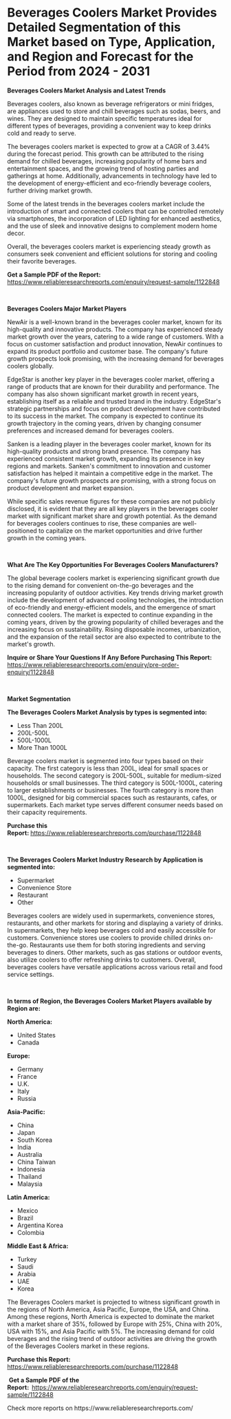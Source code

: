 <p><h1>Beverages Coolers Market Provides Detailed Segmentation of this Market based on Type, Application, and Region and Forecast for the Period from 2024 - 2031</h1></p><p><strong>Beverages Coolers Market Analysis and Latest Trends</strong></p>
<p><p>Beverages coolers, also known as beverage refrigerators or mini fridges, are appliances used to store and chill beverages such as sodas, beers, and wines. They are designed to maintain specific temperatures ideal for different types of beverages, providing a convenient way to keep drinks cold and ready to serve.</p><p>The beverages coolers market is expected to grow at a CAGR of 3.44% during the forecast period. This growth can be attributed to the rising demand for chilled beverages, increasing popularity of home bars and entertainment spaces, and the growing trend of hosting parties and gatherings at home. Additionally, advancements in technology have led to the development of energy-efficient and eco-friendly beverage coolers, further driving market growth.</p><p>Some of the latest trends in the beverages coolers market include the introduction of smart and connected coolers that can be controlled remotely via smartphones, the incorporation of LED lighting for enhanced aesthetics, and the use of sleek and innovative designs to complement modern home decor.</p><p>Overall, the beverages coolers market is experiencing steady growth as consumers seek convenient and efficient solutions for storing and cooling their favorite beverages.</p></p>
<p><strong>Get a Sample PDF of the Report:&nbsp;</strong> <a href="https://www.reliableresearchreports.com/enquiry/request-sample/1122848">https://www.reliableresearchreports.com/enquiry/request-sample/1122848</a></p>
<p>&nbsp;</p>
<p><strong>Beverages Coolers Major Market Players</strong></p>
<p><p>NewAir is a well-known brand in the beverages cooler market, known for its high-quality and innovative products. The company has experienced steady market growth over the years, catering to a wide range of customers. With a focus on customer satisfaction and product innovation, NewAir continues to expand its product portfolio and customer base. The company's future growth prospects look promising, with the increasing demand for beverages coolers globally.</p><p>EdgeStar is another key player in the beverages cooler market, offering a range of products that are known for their durability and performance. The company has also shown significant market growth in recent years, establishing itself as a reliable and trusted brand in the industry. EdgeStar's strategic partnerships and focus on product development have contributed to its success in the market. The company is expected to continue its growth trajectory in the coming years, driven by changing consumer preferences and increased demand for beverages coolers.</p><p>Sanken is a leading player in the beverages cooler market, known for its high-quality products and strong brand presence. The company has experienced consistent market growth, expanding its presence in key regions and markets. Sanken's commitment to innovation and customer satisfaction has helped it maintain a competitive edge in the market. The company's future growth prospects are promising, with a strong focus on product development and market expansion.</p><p>While specific sales revenue figures for these companies are not publicly disclosed, it is evident that they are all key players in the beverages cooler market with significant market share and growth potential. As the demand for beverages coolers continues to rise, these companies are well-positioned to capitalize on the market opportunities and drive further growth in the coming years.</p></p>
<p>&nbsp;</p>
<p><strong>What Are The Key Opportunities For Beverages Coolers Manufacturers?</strong></p>
<p><p>The global beverage coolers market is experiencing significant growth due to the rising demand for convenient on-the-go beverages and the increasing popularity of outdoor activities. Key trends driving market growth include the development of advanced cooling technologies, the introduction of eco-friendly and energy-efficient models, and the emergence of smart connected coolers. The market is expected to continue expanding in the coming years, driven by the growing popularity of chilled beverages and the increasing focus on sustainability. Rising disposable incomes, urbanization, and the expansion of the retail sector are also expected to contribute to the market's growth.</p></p>
<p><strong>Inquire or Share Your Questions If Any Before Purchasing This Report:</strong> <a href="https://www.reliableresearchreports.com/enquiry/pre-order-enquiry/1122848">https://www.reliableresearchreports.com/enquiry/pre-order-enquiry/1122848</a></p>
<p>&nbsp;</p>
<p><strong>Market Segmentation</strong></p>
<p><strong>The Beverages Coolers Market Analysis by types is segmented into:</strong></p>
<p><ul><li>Less Than 200L</li><li>200L-500L</li><li>500L-1000L</li><li>More Than 1000L</li></ul></p>
<p><p>Beverage coolers market is segmented into four types based on their capacity. The first category is less than 200L, ideal for small spaces or households. The second category is 200L-500L, suitable for medium-sized households or small businesses. The third category is 500L-1000L, catering to larger establishments or businesses. The fourth category is more than 1000L, designed for big commercial spaces such as restaurants, cafes, or supermarkets. Each market type serves different consumer needs based on their capacity requirements.</p></p>
<p><strong>Purchase this Report:&nbsp;</strong><a href="https://www.reliableresearchreports.com/purchase/1122848">https://www.reliableresearchreports.com/purchase/1122848</a></p>
<p>&nbsp;</p>
<p><strong>The Beverages Coolers Market Industry Research by Application is segmented into:</strong></p>
<p><ul><li>Supermarket</li><li>Convenience Store</li><li>Restaurant</li><li>Other</li></ul></p>
<p><p>Beverages coolers are widely used in supermarkets, convenience stores, restaurants, and other markets for storing and displaying a variety of drinks. In supermarkets, they help keep beverages cold and easily accessible for customers. Convenience stores use coolers to provide chilled drinks on-the-go. Restaurants use them for both storing ingredients and serving beverages to diners. Other markets, such as gas stations or outdoor events, also utilize coolers to offer refreshing drinks to customers. Overall, beverages coolers have versatile applications across various retail and food service settings.</p></p>
<p>&nbsp;</p>
<p><strong>In terms of Region, the Beverages Coolers Market Players available by Region are:</strong></p>
<p>
    <p> <strong> North America: </strong>
        <ul>
            <li>United States</li>
            <li>Canada</li>
        </ul>
        </p> 
    <p> <strong> Europe: </strong>
        <ul>
            <li>Germany</li>
            <li>France</li>
            <li>U.K.</li>
            <li>Italy</li>
            <li>Russia</li>
        </ul>
        </p> 
    <p> <strong> Asia-Pacific: </strong>
        <ul>
            <li>China</li>
            <li>Japan</li>
            <li>South Korea</li>
            <li>India</li>
            <li>Australia</li>
            <li>China Taiwan</li>
            <li>Indonesia</li>
            <li>Thailand</li>
            <li>Malaysia</li>
        </ul>
        </p> 
    <p> <strong> Latin America: </strong>
        <ul>
            <li>Mexico</li>
            <li>Brazil</li>
            <li>Argentina Korea</li>
            <li>Colombia</li>
        </ul>
        </p> 
    <p> <strong> Middle East & Africa: </strong>
        <ul>
            <li>Turkey</li>
            <li>Saudi</li>
            <li>Arabia</li>
            <li>UAE</li>
            <li>Korea</li>
        </ul>
    </p>
    </p>
<p><p>The Beverages Coolers market is projected to witness significant growth in the regions of North America, Asia Pacific, Europe, the USA, and China. Among these regions, North America is expected to dominate the market with a market share of 35%, followed by Europe with 25%, China with 20%, USA with 15%, and Asia Pacific with 5%. The increasing demand for cold beverages and the rising trend of outdoor activities are driving the growth of the Beverages Coolers market in these regions.</p></p>
<p><strong>Purchase this Report: </strong><a href="https://www.reliableresearchreports.com/purchase/1122848">https://www.reliableresearchreports.com/purchase/1122848</a></p>
<p>&nbsp;<strong>Get a Sample PDF of the Report:&nbsp;&nbsp;</strong><a href="https://www.reliableresearchreports.com/enquiry/request-sample/1122848">https://www.reliableresearchreports.com/enquiry/request-sample/1122848</a></p>
<p><strong></strong></p>
<p>Check more reports on https://www.reliableresearchreports.com/</p>